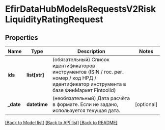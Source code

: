 # EfirDataHubModelsRequestsV2RiskLiquidityRatingRequest

## Properties
Name | Type | Description | Notes
------------ | ------------- | ------------- | -------------
**ids** | **list[str]** | (обязательный) Список идентификаторов инструментов (ISIN / гос. рег. номер / код НРД / идентификатор инструмента в базе ФинМаркет FintoolId) | 
**_date** | **datetime** | (необязательный) Дата расчёта в формате. Если не задано, используется текущая дата. | [optional] 

[[Back to Model list]](../README.md#documentation-for-models) [[Back to API list]](../README.md#documentation-for-api-endpoints) [[Back to README]](../README.md)

